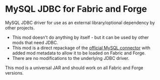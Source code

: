 # MySQL JDBC for Fabric and Forge

MySQL JDBC driver for use as an external library/optional dependency by other projects.

* This mod doesn't do anything by itself - but it can be used by other mods that need JDBC.
* This mod is a direct repackage of the [official MySQL connector](https://dev.mysql.com/doc/connector-j/8.0/en/) with added mod metadata to allow it to be loaded on Fabric and Forge.
* There are no modifications to the underlying JDBC driver.

This mod is a universal JAR and should work on all Fabric and Forge versions.
